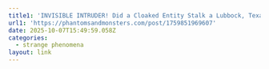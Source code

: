```yaml
---
title1: 'INVISIBLE INTRUDER! Did a Cloaked Entity Stalk a Lubbock, Texas Family?'
url1: 'https://phantomsandmonsters.com/post/1759851969607'
date: 2025-10-07T15:49:59.058Z
categories:
  - strange phenomena
layout: link
---
```


